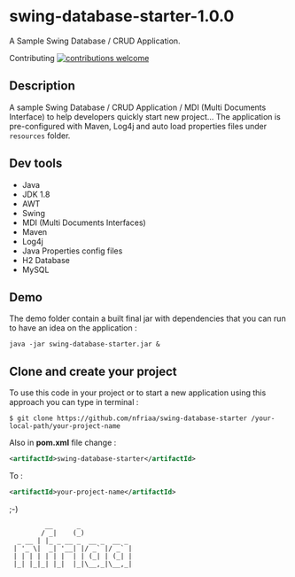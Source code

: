 # swing-database-starter-1.0.0
A Sample Swing Database / CRUD Application. 

Contributing [![contributions welcome](https://img.shields.io/badge/contributions-welcome-brightgreen.svg?style=flat)](https://github.com/nfriaa/swing-database-starter/issues)

## Description
A sample Swing Database / CRUD Application / MDI (Multi Documents Interface) to help developers quickly start new project... 
The application is pre-configured with Maven, Log4j and auto load properties files under `resources` folder.  

## Dev tools
* Java 
* JDK 1.8
* AWT
* Swing
* MDI (Multi Documents Interfaces)
* Maven
* Log4j
* Java Properties config files
* H2 Database
* MySQL

## Demo
The demo folder contain a built final jar with dependencies that you can run to have an idea on the application : 
```
java -jar swing-database-starter.jar &
```
## Clone and create your project
To use this code in your project or to start a new application using this approach you can type in terminal : 
```
$ git clone https://github.com/nfriaa/swing-database-starter /your-local-path/your-project-name
```
Also in **pom.xml** file change : 
```xml
<artifactId>swing-database-starter</artifactId>
```
To : 
```xml
<artifactId>your-project-name</artifactId>
```


;-)
```
         __      _             
        / _|    (_)            
  _ __ | |_ _ __ _  __ _  __ _ 
 | '_ \|  _| '__| |/ _` |/ _` |
 | | | | | | |  | | (_| | (_| |
 |_| |_|_| |_|  |_|\__,_|\__,_|
```                             
